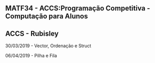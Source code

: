 ## MATF34 - ACCS:Programação Competitiva - Computação para Alunos
## ACCS - Rubisley 


30/03/2019 - Vector, Ordenação e Struct

06/04/2019 - Pilha e Fila
